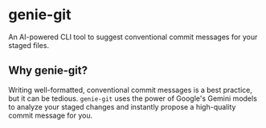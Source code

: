# genie-git

An AI-powered CLI tool to suggest conventional commit messages for your staged files.

## Why genie-git?
Writing well-formatted, conventional commit messages is a best practice, but it can be tedious. `genie-git` uses the power of Google's Gemini models to analyze your staged changes and instantly propose a high-quality commit message for you.
